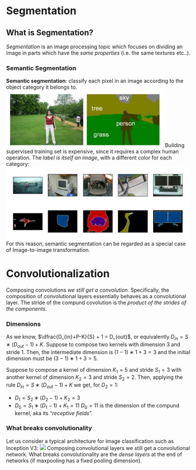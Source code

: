 # Segmentation
## What is Segmentation?
_Segmentation_ is an image processing topic which focuses on dividing an image in parts which have the _same properties_ (i.e. the same textures etc..). 

### Semantic Segmentation
__Semantic segmentation__: classify each pixel in an image according to the object category it belongs to.
![](images/semantic-seg.png)
Building supervised training set is expensive, since it requires a complex human operation.
The _label is itself an image_, with a different color for each category:
![](images/segmentation-example-2.png)
For this reason, semantic segmentation can be regarded as a special case of Image-to-image transformation.

# Convolutionalization
Composing convolutions _we still get a convolution_.
Specifically, the composition of convolutional layers essentially behaves as a convolutional layer. The stride of the compund covolution is the _product of the strides of the components_.

### Dimensions
As we know,  $\dfrac{D_{in}+P-K}{S} + 1 = D_{out}$, or equivalently $D_{in} = S ∗ (D_{out} − 1) + K$.
Suppose to compose two kernels with dimension 3 and stride 1. Then, the intermediate dimension is $(1 − 1) ∗ 1 + 3 = 3$ and the initial dimension must be $(3 − 1) ∗ 1 + 3 = 5$. 

Suppose to compose a kernel of dimension $K_1 = 5$ and stride $S_1 = 3$ with another kernel of dimension $K_2 = 3$ and stride $S_2 = 2$. Then, applying the rule $D_{in} = S ∗ (D_{out} − 1) + K$ we get, for $D_2 = 1$:
- $D_1 = S_2 ∗ (D_2 − 1) + K_2 = 3$ 
- $D_0 = S_1 ∗ (D_1 − 1) + K_1 = 11$
$D_0 = 11$ is the dimension of the compund kernel, aka its “_receptive fields_”.

### What breaks convolutionality
Let us consider a typical architecture for image classification such as Inception V3:
![](images/inceptionv3.png)
Composing convolutional layers we still get a convolutional network. What breaks convolutionality are the _dense layers_ at the end of networks (if maxpooling has a fixed pooling dimension).
